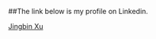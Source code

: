 ##The link below is my profile on Linkedin.
<div class="LI-profile-badge"  data-version="v1" data-size="medium" data-locale="zh_CN" data-type="vertical" data-theme="light" data-vanity="jingbin-xu-667782a9"><a class="LI-simple-link" href='https://www.linkedin.com/in/jingbin-xu-667782a9?trk=profile-badge'>Jingbin Xu</a></div>
